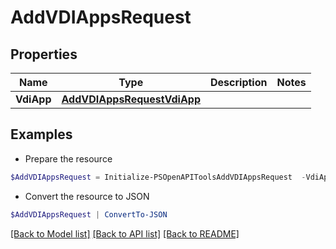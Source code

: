 # AddVDIAppsRequest
## Properties

Name | Type | Description | Notes
------------ | ------------- | ------------- | -------------
**VdiApp** | [**AddVDIAppsRequestVdiApp**](AddVDIAppsRequestVdiApp.md) |  | 

## Examples

- Prepare the resource
```powershell
$AddVDIAppsRequest = Initialize-PSOpenAPIToolsAddVDIAppsRequest  -VdiApp null
```

- Convert the resource to JSON
```powershell
$AddVDIAppsRequest | ConvertTo-JSON
```

[[Back to Model list]](../README.md#documentation-for-models) [[Back to API list]](../README.md#documentation-for-api-endpoints) [[Back to README]](../README.md)

